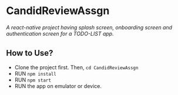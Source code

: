 # CandidReviewAssgn
###### A react-native project having splash screen, onboarding screen and authentication screen for a TODO-LIST app.
## How to Use?
* Clone the project first. Then,
`cd CandidReviewAssgn` <br>
* RUN `npm install`<br>
* RUN `npm start`<br>
* RUN the app on emulator or device.
